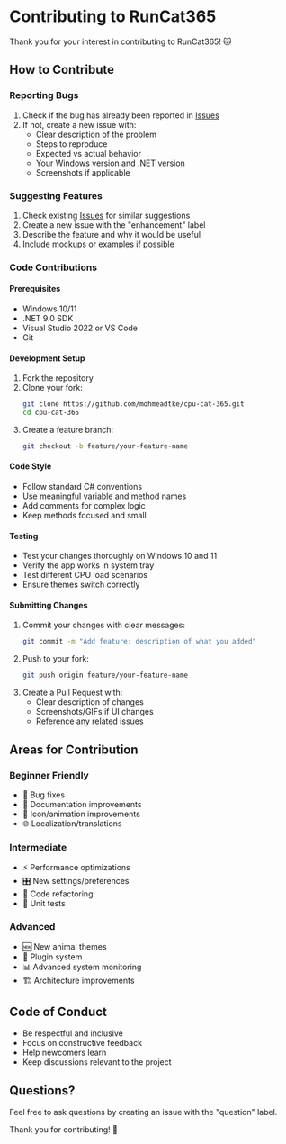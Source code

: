 # Contributing to RunCat365

Thank you for your interest in contributing to RunCat365! 🐱

## How to Contribute

### Reporting Bugs

1. Check if the bug has already been reported in [Issues](https://github.com/mohmeadtke/cpu-cat-365/issues)
2. If not, create a new issue with:
   - Clear description of the problem
   - Steps to reproduce
   - Expected vs actual behavior
   - Your Windows version and .NET version
   - Screenshots if applicable

### Suggesting Features

1. Check existing [Issues](https://github.com/mohmeadtke/cpu-cat-365/issues) for similar suggestions
2. Create a new issue with the "enhancement" label
3. Describe the feature and why it would be useful
4. Include mockups or examples if possible

### Code Contributions

#### Prerequisites

- Windows 10/11
- .NET 9.0 SDK
- Visual Studio 2022 or VS Code
- Git

#### Development Setup

1. Fork the repository
2. Clone your fork:
   ```bash
   git clone https://github.com/mohmeadtke/cpu-cat-365.git
   cd cpu-cat-365
   ```
3. Create a feature branch:
   ```bash
   git checkout -b feature/your-feature-name
   ```

#### Code Style

- Follow standard C# conventions
- Use meaningful variable and method names
- Add comments for complex logic
- Keep methods focused and small

#### Testing

- Test your changes thoroughly on Windows 10 and 11
- Verify the app works in system tray
- Test different CPU load scenarios
- Ensure themes switch correctly

#### Submitting Changes

1. Commit your changes with clear messages:
   ```bash
   git commit -m "Add feature: description of what you added"
   ```
2. Push to your fork:
   ```bash
   git push origin feature/your-feature-name
   ```
3. Create a Pull Request with:
   - Clear description of changes
   - Screenshots/GIFs if UI changes
   - Reference any related issues

## Areas for Contribution

### Beginner Friendly

- 🐛 Bug fixes
- 📝 Documentation improvements
- 🎨 Icon/animation improvements
- 🌐 Localization/translations

### Intermediate

- ⚡ Performance optimizations
- 🎛️ New settings/preferences
- 🔧 Code refactoring
- 🧪 Unit tests

### Advanced

- 🆕 New animal themes
- 🔌 Plugin system
- 📊 Advanced system monitoring
- 🏗️ Architecture improvements

## Code of Conduct

- Be respectful and inclusive
- Focus on constructive feedback
- Help newcomers learn
- Keep discussions relevant to the project

## Questions?

Feel free to ask questions by creating an issue with the "question" label.

Thank you for contributing! 🚀
